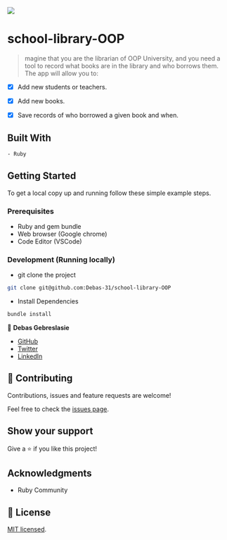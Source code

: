 ![](https://img.shields.io/badge/Microverse-blueviolet)
# school-library-OOP

> magine that you are the librarian of OOP University, and you need a tool to record what books are in the library and who borrows them. The app will allow you to:

- [x] Add new students or teachers.
- [x] Add new books.
- [x] Save records of who borrowed a given book and when.




## Built With
```bash
- Ruby
```
  
## Getting Started

To get a local copy up and running follow these simple example steps.

### Prerequisites

- Ruby and gem bundle
- Web browser (Google chrome)
- Code Editor (VSCode)

### Development (Running locally)

- git clone the project

```bash 
git clone git@github.com:Debas-31/school-library-OOP
```

- Install Dependencies

```bash
bundle install
```


👤 **Debas Gebreslasie**

- [GitHub](https://github.com/Debas-31)
- [Twitter](https://twitter.com/DEBSH76956492)
- [LinkedIn](https://www.linkedin.com/in/debas-gebrengus)

## 🤝 Contributing

Contributions, issues and feature requests are welcome!

Feel free to check the [issues page](https://github.com/Debas-31/school-library-OOP/issues).

## Show your support

Give a ⭐️ if you like this project!

## Acknowledgments
- Ruby Community 

## 📝 License

[MIT licensed]().